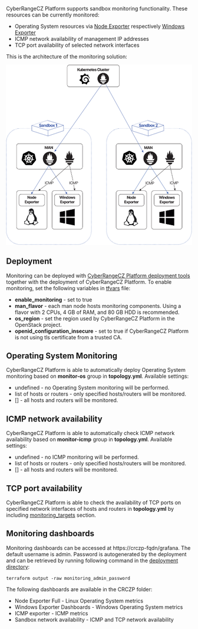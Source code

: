 CyberRangeCZ Platform supports sandbox monitoring functionality. These resources can be currently monitored:

* Operating System resources via [Node Exporter](https://github.com/prometheus/node_exporter) respectively [Windows Exporter](https://github.com/prometheus-community/windows_exporter)
* ICMP network availability of management IP addresses
* TCP port availability of selected network interfaces

This is the architecture of the monitoring solution:

![monitoring-architecture](../../img/user-guide-advanced/monitoring/monitoring-architecture.svg)

## Deployment
Monitoring can be deployed with [CyberRangeCZ Platform deployment tools](https://github.com/cyberrangecz/devops-tf-deployment) together with the deployment of CyberRangeCZ Platform. To enable monitoring, set the following variables in [tfvars](https://github.com/cyberrangecz/devops-tf-deployment/blob/master/tf-head-services/tfvars/deployment.tfvars-template) file:

* **enable_monitoring** - set to true
* **man_flavor** - each man node hosts monitoring components. Using a flavor with 2 CPUs, 4 GB of RAM, and 80 GB HDD is recommended.
* **os_region** - set the region used by CyberRangeCZ Platform in the OpenStack project.
* **openid_configuration_insecure** - set to true if CyberRangeCZ Platform is not using tls certificate from a trusted CA.

## Operating System Monitoring
CyberRangeCZ Platform is able to automatically deploy Operating System monitoring based on **monitor-os** group in **topology.yml**. Available settings:

* undefined - no Operating System monitoring will be performed.
* list of hosts or routers - only specified hosts/routers will be monitored.
* [] - all hosts and routers will be monitored.

## ICMP network availability
CyberRangeCZ Platform is able to automatically check ICMP network availability based on **monitor-icmp** group in **topology.yml**. Available settings:

* undefined - no ICMP monitoring will be performed.
* list of hosts or routers - only specified hosts/routers will be monitored.
* [] - all hosts and routers will be monitored.

## TCP port availability
CyberRangeCZ Platform is able to check the availability of TCP ports on specified network interfaces of hosts and routers in **topology.yml** by including [monitoring_targets](topology-definition.md#monitoring_targets) section.

## Monitoring dashboards
Monitoring dashboards can be accessed at https://crczp-fqdn/grafana. The default username is admin. Password is autogenerated by the deployment and can be retrieved by running following command in the [deployment directory](https://github.com/cyberrangecz/devops-tf-deployment/tree/master/tf-head-services):
```
terraform output -raw monitoring_admin_password
```
The following dashboards are available in the CRCZP folder:

* Node Exporter Full - Linux Operating System metrics
* Windows Exporter Dashboards - Windows Operating System metrics
* ICMP exporter - ICMP metrics
* Sandbox network availability - ICMP and TCP network availability
